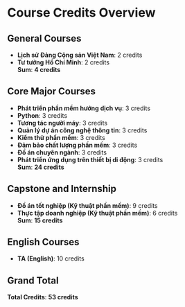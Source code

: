 # Course Credits Overview

## General Courses
- **Lịch sử Đảng Cộng sản Việt Nam**: 2 credits  
- **Tư tưởng Hồ Chí Minh**: 2 credits  
**Sum**: **4 credits**

## Core Major Courses
- **Phát triển phần mềm hướng dịch vụ**: 3 credits  
- **Python**: 3 credits  
- **Tương tác người máy**: 3 credits  
- **Quản lý dự án công nghệ thông tin**: 3 credits  
- **Kiểm thử phần mềm**: 3 credits  
- **Đảm bảo chất lượng phần mềm**: 3 credits  
- **Đồ án chuyên ngành**: 3 credits  
- **Phát triển ứng dụng trên thiết bị di động**: 3 credits  
**Sum**: **24 credits**

## Capstone and Internship
- **Đồ án tốt nghiệp (Kỹ thuật phần mềm)**: 9 credits  
- **Thực tập doanh nghiệp (Kỹ thuật phần mềm)**: 6 credits  
**Sum**: **15 credits**

## English Courses
- **TA (English)**: 10 credits  

## Grand Total
**Total Credits**: **53 credits**